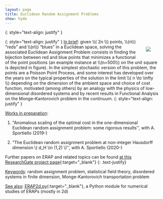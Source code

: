 ```yaml
---
layout: page
title: Euclidean Random Assignment Problems
show: hyde
---
```



{: style="text-align: justify" }


<img style="max-width:350px;float:right;margin: 15px 15px 15px 15px;padding: 10px;" src="../assets/config-n500.png">
{: style="text-align: justify" }
 <ins>In brief</ins>: given \\( 2n \\) points, \\(n\\) “reds” and \\(n\\) “blues” in a Euclidean space, solving the associated Euclidean Assignment Problem consists in finding the bijection between red and blue points that minimizes a functional of the point positions (an example instance at \\(n=500\\) on the unit square is depicted in figure). In the simplest stochastic version of this problem, the points are a Poisson Point Process, and some interest has developed over the years on the typical properties of the solution in the limit \\( n \to \infty \\) depending on the dimension of the ambient space and choice of cost function, motivated (among others) by an analogy with the physics of low-dimensional disordered systems and by recent results in Functional Analysis on the Monge–Kantorovich problem in the continuum.
{: style="text-align: justify" }

<ins>Works in preparation</ins>:

<!--- Random assignment problems on \\( 2d \\) manifolds
 with *D. Benedetto, E. Caglioti, S. Caracciolo, G. Sicuro and A. Sportiello*.


- Field theoretic approach to the Euclidean random assignment problem
with *S. Caracciolo, G. Sicuro and A. Sportiello*.
-->
1. "Anomalous scaling of the optimal cost in the one-dimensional Euclidean random assignment problem: some rigorous results'',
 with A. Sportiello (2019-)

2. "The Euclidean random assignment problem at non-integer Hausdorff dimension \\( d_H \in (1,2) \\)'',
 with A. Sportiello (2020-)


 Further papers on ERAP and related topics can be found [at this ResearchGate project page](https://www.researchgate.net/project/Bipartite-matching-relationship-between-random-and-Euclidean-graphs){:target="_blank"}
 {: .text-justify}


<ins>Keywords</ins>: random assignment problem, statistical field theory, disordered systems in finite dimension, Monge-Kantorovich transportation problem


<ins>See also</ins>: [ERAP2d.py](https://github.com/matteodachille/ERAPs2d){:target="_blank"}, a Python module for numerical studies of ERAPs (mostly in 2d)
